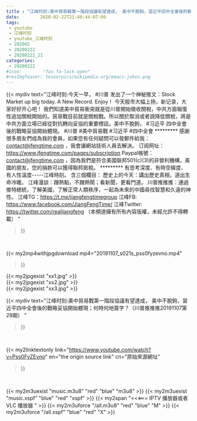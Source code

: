 ```yaml
---
title : "江峰时刻:美中貿易戰第一階段協議有望達成， 美中不脫鉤，習近平四中全會後的戰略妥協開始體現；何時何地簽字？（川普推推推20191107第29期） "
date:        2020-02-22T21:40:44-07:00
tags:
 - youtube
 - 江峰时刻
 - youtube_江峰时刻
 - 202002
 - 20200222
 - 20200222_21
categories:
 - 20200222
#icon:        "fas fa-lock-open"
#resImgTeaser: teaserpics/wikipedia.org/emacs-jokes.png
---
```


{{< mydiv text="江峰时刻:今天一早， #川普 发出了一个神秘推文：Stock Market up big today. A New Record. Enjoy！ 今天股市大幅上扬，新记录，大家好好开心吧！ 我們知道美中貿易衝突就是從川普開始徵收關稅，中共方面報復性追加關稅開始的。貿易戰目前就是關稅戰。所以關於取消或者說降低關稅，將是中共方面立場已經從對抗轉向妥協的重要標誌。美中不脫鉤， #习近平 四中全會後的戰略妥協開始體現。 #川普 #美中貿易戰 #习近平 #四中全會     ********* 感謝很多朋友們成為我的會員，如果您有任何疑問可以發郵件給我：contact@jfengtime.com ，我會讓網站技術人員去解決。 订阅网址：https://www.jfengtime.com/pages/subscription Paypal帳號：contact@jfengtime.com ，因為我們是符合美國联邦501(c)(3)的非營利機構，美國的朋友，您的捐款可以獲得聯邦抵稅。     ********* 有思考深度、有時空緯度、有人性溫度-----江峰時刻。 含三個欄目： 歷史上的今天：講出歷史真相，道出生命冷暖。 江峰漫談：蹭熱點，不蹭熱鬧；看新聞，更看門道。 川普推推推：通過推特總統，了解美國，了解正常人類秩序，一起為未來的中國尋找智慧和久違的神性。  江峰TG：https://t.me/jiangfengtimegroup 江峰FB: https://www.facebook.com/JiangFengTime/ 江峰Twitter: https://twitter.com/realjiangfeng （本頻道擁有所有內容版權，未經允許不得轉載） "
>}}
<br>


{{< my2mp4withjpgdownload mp4="20191107_s021s_pss0fyzevno.mp4"
>}}

{{< my2jpgexist "xx1.jpg" >}}<br>
{{< my2jpgexist "xx2.jpg" >}}<br>
{{< my2jpgexist "xx3.jpg" >}}<br>



{{< mydiv text="江峰时刻:美中貿易戰第一階段協議有望達成， 美中不脫鉤，習近平四中全會後的戰略妥協開始體現；何時何地簽字？（川普推推推20191107第29期） "
>}}
<br>

{{< my2linktextonly link="https://www.youtube.com/watch?v=Pss0FyZEvno"
en="the origin source link" cn="原始來源網址"
>}}


<br>

{{< my2m3uexist "music.m3u8" "red"  "blue" "m3u8" >}} {{< my2m3uexist "music.xspf" "blue" "red"  "xspf" >}} {{< my2span "<<<=== IPTV 播放器或者 VLC 播放器 " >}} {{< my2m3uforce "/all.m3u8" "red"  "blue" "M" >}} {{< my2m3uforce "/all.xspf" "blue" "red"  "X" >}} 
